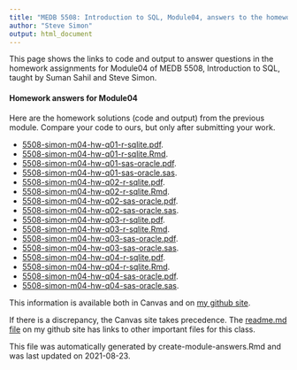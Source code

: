 ```yaml
---
title: "MEDB 5508: Introduction to SQL, Module04, answers to the homework"
author: "Steve Simon"
output: html_document
---
```


<!--This file was first created on 2021-08-23-->

This page shows the links to code and output to answer questions in the homework assignments for Module04 of MEDB 5508, Introduction to SQL, taught by Suman Sahil and Steve Simon. 

#### Homework answers for Module04 

<!--resources-homework-1-->

Here are the homework solutions (code and output) from the previous module. Compare your code to ours, but only after submitting your work.

+ [5508-simon-m04-hw-q01-r-sqlite.pdf][m04-hw-q01-r-sqlite.pdf].
+ [5508-simon-m04-hw-q01-r-sqlite.Rmd][m04-hw-q01-r-sqlite.Rmd].
+ [5508-simon-m04-hw-q01-sas-oracle.pdf][m04-hw-q01-sas-oracle.pdf].
+ [5508-simon-m04-hw-q01-sas-oracle.sas][m04-hw-q01-sas-oracle.sas].
+ [5508-simon-m04-hw-q02-r-sqlite.pdf][m04-hw-q02-r-sqlite.pdf].
+ [5508-simon-m04-hw-q02-r-sqlite.Rmd][m04-hw-q02-r-sqlite.Rmd].
+ [5508-simon-m04-hw-q02-sas-oracle.pdf][m04-hw-q02-sas-oracle.pdf].
+ [5508-simon-m04-hw-q02-sas-oracle.sas][m04-hw-q02-sas-oracle.sas].
+ [5508-simon-m04-hw-q03-r-sqlite.pdf][m04-hw-q03-r-sqlite.pdf].
+ [5508-simon-m04-hw-q03-r-sqlite.Rmd][m04-hw-q03-r-sqlite.Rmd].
+ [5508-simon-m04-hw-q03-sas-oracle.pdf][m04-hw-q03-sas-oracle.pdf].
+ [5508-simon-m04-hw-q03-sas-oracle.sas][m04-hw-q03-sas-oracle.sas].
+ [5508-simon-m04-hw-q04-r-sqlite.pdf][m04-hw-q04-r-sqlite.pdf].
+ [5508-simon-m04-hw-q04-r-sqlite.Rmd][m04-hw-q04-r-sqlite.Rmd].
+ [5508-simon-m04-hw-q04-sas-oracle.pdf][m04-hw-q04-sas-oracle.pdf].
+ [5508-simon-m04-hw-q04-sas-oracle.sas][m04-hw-q04-sas-oracle.sas].

<!---my git--->
This information is available both in Canvas and on [my github site][thisf].

If there is a discrepancy, the Canvas site takes precedence. The [readme.md file][mygit] on my github site has links to other important files for this class.

This file was automatically generated by create-module-answers.Rmd and was last updated on 2021-08-23.

[thisf]: https://github.com/pmean/introduction-to-sql/blob/master/modules/5508-04-answers.md
[mygit]: https://github.com/pmean/introduction-to-sql/blob/master/README.md
<!---my git--->

<!--resources-homework-2-->

<!---rmd_o--->
[m04-hw-q01-r-sqlite.pdf]: https://github.com/pmean/introduction-to-sql/blob/master/results/5508-simon-m04-hw-q01-r-sqlite.pdf
[m04-hw-q02-r-sqlite.pdf]: https://github.com/pmean/introduction-to-sql/blob/master/results/5508-simon-m04-hw-q02-r-sqlite.pdf
[m04-hw-q03-r-sqlite.pdf]: https://github.com/pmean/introduction-to-sql/blob/master/results/5508-simon-m04-hw-q03-r-sqlite.pdf
[m04-hw-q04-r-sqlite.pdf]: https://github.com/pmean/introduction-to-sql/blob/master/results/5508-simon-m04-hw-q04-r-sqlite.pdf

<!---sas_o--->
[m04-hw-q01-sas-oracle.pdf]: https://github.com/pmean/introduction-to-sql/blob/master/results/5508-simon-m04-hw-q01-sas-oracle.pdf
[m04-hw-q02-sas-oracle.pdf]: https://github.com/pmean/introduction-to-sql/blob/master/results/5508-simon-m04-hw-q02-sas-oracle.pdf
[m04-hw-q03-sas-oracle.pdf]: https://github.com/pmean/introduction-to-sql/blob/master/results/5508-simon-m04-hw-q03-sas-oracle.pdf
[m04-hw-q04-sas-oracle.pdf]: https://github.com/pmean/introduction-to-sql/blob/master/results/5508-simon-m04-hw-q04-sas-oracle.pdf

<!---rmd_h--->
[m04-hw-q01-r-sqlite.Rmd]: https://github.com/pmean/introduction-to-sql/blob/master/src/5508-simon-m04-hw-q01-r-sqlite.Rmd
[m04-hw-q02-r-sqlite.Rmd]: https://github.com/pmean/introduction-to-sql/blob/master/src/5508-simon-m04-hw-q02-r-sqlite.Rmd
[m04-hw-q03-r-sqlite.Rmd]: https://github.com/pmean/introduction-to-sql/blob/master/src/5508-simon-m04-hw-q03-r-sqlite.Rmd
[m04-hw-q04-r-sqlite.Rmd]: https://github.com/pmean/introduction-to-sql/blob/master/src/5508-simon-m04-hw-q04-r-sqlite.Rmd

<!---sas_h--->
[m04-hw-q01-sas-oracle.sas]: https://github.com/pmean/introduction-to-sql/blob/master/src/5508-simon-m04-hw-q01-sas-oracle.sas
[m04-hw-q02-sas-oracle.sas]: https://github.com/pmean/introduction-to-sql/blob/master/src/5508-simon-m04-hw-q02-sas-oracle.sas
[m04-hw-q03-sas-oracle.sas]: https://github.com/pmean/introduction-to-sql/blob/master/src/5508-simon-m04-hw-q03-sas-oracle.sas
[m04-hw-q04-sas-oracle.sas]: https://github.com/pmean/introduction-to-sql/blob/master/src/5508-simon-m04-hw-q04-sas-oracle.sas


